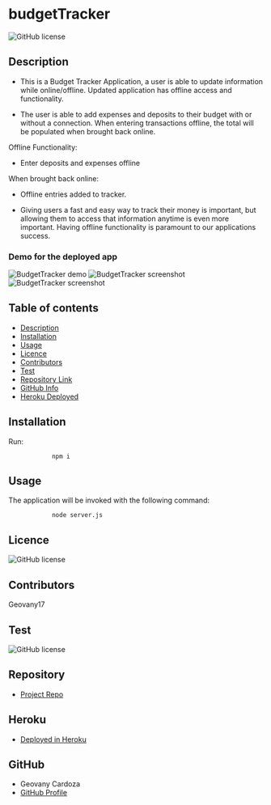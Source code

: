 # budgetTracker

![GitHub license](https://img.shields.io/badge/license-MIT-blue.svg)

## Description

- This is a Budget Tracker Application, a user is able to update information while online/offline. Updated application has offline access and functionality.

- The user is able to add expenses and deposits to their budget with or without a connection. When entering transactions offline, the total will be populated when brought back online.

Offline Functionality:

- Enter deposits and expenses offline

When brought back online:

- Offline entries added to tracker.

- Giving users a fast and easy way to track their money is important, but allowing them to access that information anytime is even more important. Having offline functionality is paramount to our applications success.

### Demo for the deployed app
![BudgetTracker demo]()
![BudgetTracker screenshot]()
![BudgetTracker screenshot]()



## Table of contents

- [Description](#Description)
- [Installation](#Installation)
- [Usage](#Usage)
- [Licence](#Licence)
- [Contributors](#Contributors)
- [Test](#Test)
- [Repository Link](#Repository)
- [GitHub Info](#GitHub) 
- [Heroku Deployed](#Heroku) 


## Installation
Run:

                npm i

## Usage

 The application will be invoked with the following command:

                node server.js


## Licence

![GitHub license](https://img.shields.io/badge/license-MIT-blue.svg)

## Contributors
   Geovany17
   
   ## Test

![GitHub license](https://img.shields.io/badge/test-100%25-success)

## Repository

- [Project Repo](https://github.com/Geovany17/budgetTracker)

## Heroku
- [Deployed in Heroku](https://polar-cove-07255.herokuapp.com/)

## GitHub

- Geovany Cardoza
- [GitHub Profile](https://github.com/Geovany17)
